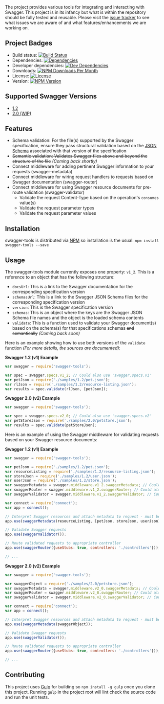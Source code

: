The project provides various tools for integrating and interacting with Swagger.  This project is in its infancy but
what is within the repository should be fully tested and reusable.  Please visit the [issue tracker][project-issues] to
see what issues we are aware of and what features/enhancements we are working on.

## Project Badges

* Build status: [![Build Status](https://travis-ci.org/apigee-127/swagger-tools.svg)](https://travis-ci.org/apigee-127/swagger-tools)
* Dependencies: [![Dependencies](https://david-dm.org/apigee-127/swagger-tools.svg)](https://david-dm.org/apigee-127/swagger-tools)
* Developer dependencies: [![Dev Dependencies](https://david-dm.org/apigee-127/swagger-tools/dev-status.svg)](https://david-dm.org/apigee-127/swagger-tools#info=devDependencies&view=table)
* Downloads: [![NPM Downloads Per Month](http://img.shields.io/npm/dm/swagger-tools.svg)](https://www.npmjs.org/package/swagger-tools)
* License: [![License](http://img.shields.io/badge/license-MIT-blue.svg)](https://github.com/apigee-127/swagger-tools/blob/master/LICENSE)
* Version: [![NPM Version](http://img.shields.io/npm/v/swagger-tools.svg)](https://www.npmjs.org/package/swagger-tools)

## Supported Swagger Versions

* [1.2][swagger-docs-v1_2]
* [2.0 (WIP)][swagger-docs-v2_0]

## Features

* Schema validation: For the file(s) supported by the Swagger specification, ensure they pass structural validation
based on the [JSON Schema][json-schema] associated with that version of the specification
* ~~Semantic validation: Validates Swagger files above and beyond the structure of the file~~ _(Coming back shortly)_
* Connect middleware for adding pertinent Swagger information to your requests (swagger-metadata)
* Connect middleware for wiring request handlers to requests based on Swagger documentation (swagger-router)
* Connect middleware for using Swagger resource documents for pre-route validation (swagger-validator)
    * Validate the request Content-Type based on the operation's `consumes` value(s)
    * Validate the request parameter types
    * Validate the request parameter values

## Installation

swagger-tools is distributed via [NPM][npm] so installation is the usual: `npm install swagger-tools --save`

## Usage

The swagger-tools module currently exposes one property: `v1_2`.  This is a reference to an object that has the
following structure:

* `docsUrl`: This is a link to the Swagger documentation for the corresponding specification version
* `schemasUrl`: This is a link to the Swagger JSON Schema files for the corresponding specification version
* `version`: This is the Swagger specification version
* `schemas`: This is an object where the keys are the Swagger JSON Schema file names and the object is the loaded schema
contents
* `validate`: This is a function used to validate your Swagger document(s) based on the schema(s) for that
specifications schemas ~~and semantically~~ _(Coming back soon)_

Here is an example showing how to use both versions of the `validate` function *(For more details, the sources are
documented)*:

**Swagger 1.2 (v1) Example**

```javascript
var swagger = require('swagger-tools');

var spec = swagger.specs.v1_2; // Could also use 'swagger.specs.v1'
var petJson = require('./samples/1.2/pet.json');
var rlJson = require('./samples/1.2/resource-listing.json');
var results = spec.validate(rlJson, [petJson]);
```

**Swagger 2.0 (v2) Example**

```javascript
var swagger = require('swagger-tools');

var spec = swagger.specs.v2_0; // Could also use 'swagger.specs.v2'
var petStoreJson = require('./samples/2.0/petstore.json');
var results = spec.validate(petStoreJson);
```

Here is an example of using the Swagger middleware for validating requests based on your Swagger resource documents:

**Swagger 1.2 (v1) Example**

```javascript
var swagger = require('swagger-tools');

var petJson = require('./samples/1.2/pet.json');
var resourceListing = require('./samples/1.2/resource-listing.json');
var storeJson = require('./samples/1.2/user.json');
var userJson = require('./samples/1.2/store.json');
var swaggerMetadata = swagger.middleware.v1_2.swaggerMetadata; // Could also use 'swagger.metadata.v1.swaggerMetadata'
var swaggerRouter = swagger.middleware.v1_2.swaggerRouter; // Could also use 'swagger.metadata.v1.swaggerRouter'
var swaggerValidator = swagger.middleware.v1_2.swaggerValidator; // Could also use 'swagger.metadata.v1.swaggerValidator'

var connect = require('connect');
var app = connect();

// Interpret Swagger resources and attach metadata to request - must be first in swagger-tools middleware chain
app.use(swaggerMetadata(resourceListing, [petJson, storeJson, userJson]));

// Validate Swagger requests
app.use(swaggerValidator());

// Route validated requests to appropriate controller
app.use(swaggerRouter({useStubs: true, controllers: './controllers'}));

// ...
```

**Swagger 2.0 (v2) Example**

```javascript
var swagger = require('swagger-tools');

var swaggerObject = require('./samples/2.0/petstore.json');
var swaggerMetadata = swagger.middleware.v2_0.swaggerMetadata; // Could also use 'swagger.metadata.v2.swaggerMetadata'
var swaggerRouter = swagger.middleware.v2_0.swaggerRouter; // Could also use 'swagger.metadata.v2.swaggerRouter'
var swaggerValidator = swagger.middleware.v2_0.swaggerValidator; // Could also use 'swagger.metadata.v2.swaggerValidator'

var connect = require('connect');
var app = connect();

// Interpret Swagger resources and attach metadata to request - must be first in swagger-tools middleware chain
app.use(swaggerMetadata(swaggerObject));

// Validate Swagger requests
app.use(swaggerValidator());

// Route validated requests to appropriate controller
app.use(swaggerRouter({useStubs: true, controllers: './controllers'}));

// ...
```

## Contributing

This project uses [Gulp][gulp] for building so `npm install -g gulp` once you clone this project.  Running `gulp` in the
project root will lint check the source code and run the unit tests.

[gulp]: http://gulpjs.com/
[json-schema]: http://json-schema.org/
[npm]: https://www.npmjs.org/
[project-issues]: https://github.com/apigee/swagger-tools/issues
[swagger]: https://helloreverb.com/developers/swagger
[swagger-docs-v1_2]: https://github.com/wordnik/swagger-spec/blob/master/versions/1.2.md
[swagger-docs-v2_0]: https://github.com/reverb/swagger-spec/blob/master/versions/2.0.md
